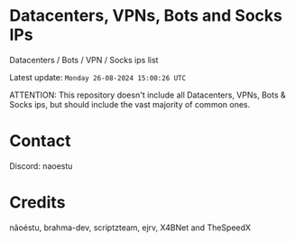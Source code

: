 # Datacenters, VPNs, Bots and Socks IPs
 
Datacenters / Bots / VPN / Socks ips list

Latest update: `Monday 26-08-2024 15:00:26 UTC` 

ATTENTION: This repository doesn't include all Datacenters, VPNs, Bots & Socks ips, 
but should include the vast majority of common ones.

# Contact
Discord: naoestu

# Credits
nãoéstu, brahma-dev, scriptzteam, ejrv, X4BNet and TheSpeedX
